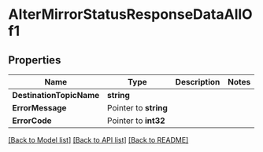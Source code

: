 # AlterMirrorStatusResponseDataAllOf1

## Properties

Name | Type | Description | Notes
------------ | ------------- | ------------- | -------------
**DestinationTopicName** | **string** |  | 
**ErrorMessage** | Pointer to **string** |  | 
**ErrorCode** | Pointer to **int32** |  | 

[[Back to Model list]](../README.md#documentation-for-models) [[Back to API list]](../README.md#documentation-for-api-endpoints) [[Back to README]](../README.md)


